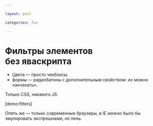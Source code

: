 ```yaml
---

layout: post

categories: fun

---
```


# Фильтры элементов без яваскрипта

- Цвета — просто чекбоксы.
- формы — радиобатоны с дополнительным свойством: их можно «анчекать».

Только CSS, никакого JS.

[demo:filters]

Опять же — только современные браузеры, в IE можно было бы эмулировать экспрешнами, но лень.
